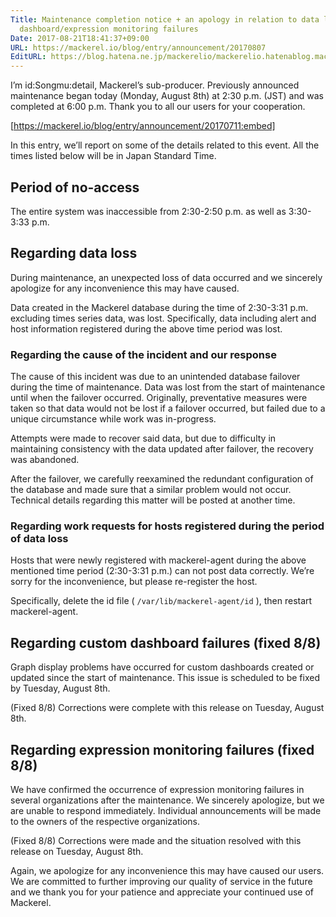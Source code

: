 ```yaml
---
Title: Maintenance completion notice + an apology in relation to data loss and custom
  dashboard/expression monitoring failures
Date: 2017-08-21T18:41:37+09:00
URL: https://mackerel.io/blog/entry/announcement/20170807
EditURL: https://blog.hatena.ne.jp/mackerelio/mackerelio.hatenablog.mackerel.io/atom/entry/8599973812290719577
---
```


I’m id:Songmu:detail, Mackerel’s sub-producer. Previously announced maintenance began today (Monday, August 8th) at 2:30 p.m. (JST) and was completed at 6:00 p.m. Thank you to all our users for your cooperation.

[https://mackerel.io/blog/entry/announcement/20170711:embed]

In this entry, we’ll report on some of the details related to this event. All the times listed below will be in Japan Standard Time.

## Period of no-access

The entire system was inaccessible from 2:30-2:50 p.m. as well as 3:30-3:33 p.m. 

## Regarding data loss

During maintenance, an unexpected loss of data occurred and we sincerely apologize for any inconvenience this may have caused. 

Data created in the Mackerel database during the time of 2:30-3:31 p.m. excluding times series data, was lost. Specifically, data including alert and host information registered during the above time period was lost.

### Regarding the cause of the incident and our response

The cause of this incident was due to an unintended database failover during the time of maintenance. Data was lost from the start of maintenance until when the failover occurred. Originally, preventative measures were taken so that data would not be lost if a failover occurred, but failed due to a unique circumstance while work was in-progress.

Attempts were made to recover said data, but due to difficulty in maintaining consistency with the data updated after failover, the recovery was abandoned.

After the failover, we carefully reexamined the redundant configuration of the database and made sure that a similar problem would not occur. Technical details regarding this matter will be posted at another time.

### Regarding work requests for hosts registered during the period of data loss

Hosts that were newly registered with mackerel-agent during the above mentioned time period (2:30-3:31 p.m.) can not post data correctly. We’re sorry for the inconvenience, but please re-register the host. 

Specifically, delete the id file ( `/var/lib/mackerel-agent/id` ), then restart mackerel-agent.

## Regarding custom dashboard failures (fixed 8/8)

Graph display problems have occurred for custom dashboards created or updated since the start of maintenance. This issue is scheduled to be fixed by Tuesday, August 8th.

(Fixed 8/8) Corrections were complete with this release on Tuesday, August 8th.

## Regarding expression monitoring failures (fixed 8/8)

We have confirmed the occurrence of expression monitoring failures in several organizations after the maintenance. We sincerely apologize, but we are unable to respond immediately. Individual announcements will be made to the owners of the respective organizations.

(Fixed 8/8) Corrections were made and the situation resolved with this release on Tuesday, August 8th.

Again, we apologize for any inconvenience this may have caused our users. We are committed to further improving our quality of service in the future and we thank you for your patience and appreciate your continued use of Mackerel.
